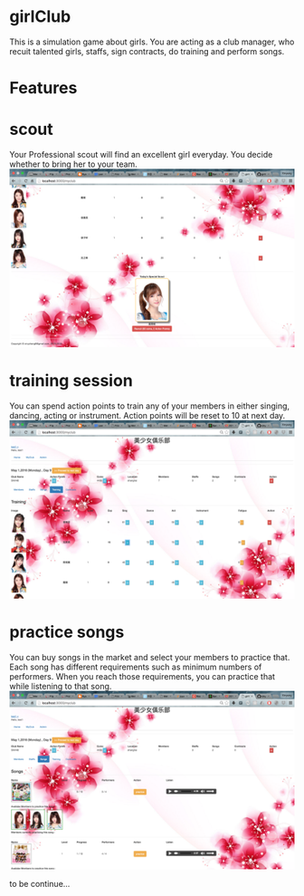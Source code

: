 # girlClub
This is a simulation game about girls. You are acting as a club manager, 
who recuit talented girls, staffs, sign contracts, do training and perform songs.  
# Features
# scout  
Your Professional scout will find an excellent girl everyday. You decide whether to bring her to your team.  
![alt tag](https://raw.githubusercontent.com/xinyzhang9/girlClub/master/screen3.png)
# training session  
You can spend action points to train any of your members in either singing, dancing, acting or instrument. Action points will be reset to 10 at next day.  
![alt tag](https://raw.githubusercontent.com/xinyzhang9/girlClub/master/screen2.png)
# practice songs  
You can buy songs in the market and select your members to practice that. Each song has different requirements such as minimum numbers of performers. When you reach those requirements, you can practice that while listening to that song.
![alt tag](https://raw.githubusercontent.com/xinyzhang9/girlClub/master/screen.png)

to be continue...  

